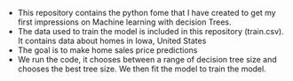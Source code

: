 - This repository contains the python fome that I have created to get my first impressions on Machine learning with decision Trees.
- The data used to train the model is included in this repository (train.csv). It contains data about homes in Iowa, United States
- The goal is to make home sales price predictions
- We run the code, it chooses between a range of decision tree size and chooses the best tree size. We then fit the model to train the model.
